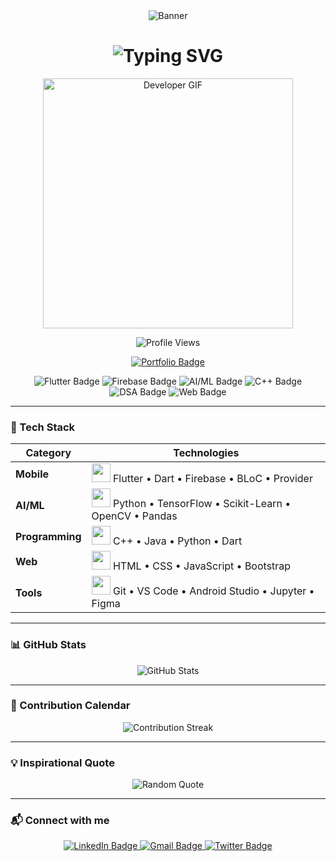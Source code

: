 <!-- Animated Banner -->
<div align="center">
  <img src="https://capsule-render.vercel.app/api?type=waving&color=22D3EE&height=200&section=header&text=Yash%20Tiwari%20-%20Developer&fontSize=45&fontColor=ffffff&animation=fadeIn" alt="Banner" />
</div>

<!-- Typing Animation -->
<h1 align="center">
  <img src="https://readme-typing-svg.herokuapp.com?font=Fira+Code&weight=700&size=28&pause=1000&color=22D3EE&center=true&vCenter=true&width=700&height=60&lines=Hi+👋%2C+I'm+Yash+Tiwari;Flutter+%7C+AI%2FML+%7C+Full+Stack+Developer;Code.+Build.+Innovate." alt="Typing SVG" />
</h1>

<!-- Developer GIF -->
<p align="center">
  <img src="https://media.giphy.com/media/qgQUggAC3Pfv687qPC/giphy.gif" width="400" alt="Developer GIF" />
</p>

<!-- Profile Views -->
<p align="center">
  <img src="https://komarev.com/ghpvc/?username=yashtiwari-codes&color=blueviolet&style=flat-square" alt="Profile Views" />
</p>

<!-- Portfolio Badge -->
<p align="center">
  <a href="https://yourportfolio.link">
    <img src="https://img.shields.io/badge/🚀_My_Portfolio-FF4088?style=for-the-badge" alt="Portfolio Badge" />
  </a>
</p>

<!-- Skill Badges -->
<div align="center">

  <img src="https://img.shields.io/badge/Flutter-02569B?style=for-the-badge&logo=flutter&logoColor=white&labelColor=121212" alt="Flutter Badge" />
  <img src="https://img.shields.io/badge/Firebase-FFCA28?style=for-the-badge&logo=firebase&logoColor=black&labelColor=121212" alt="Firebase Badge" />
  <img src="https://img.shields.io/badge/AI%2FML-FF6F00?style=for-the-badge&logo=tensorflow&logoColor=white&labelColor=121212" alt="AI/ML Badge" />
  <img src="https://img.shields.io/badge/C++-00599C?style=for-the-badge&logo=cplusplus&logoColor=white&labelColor=121212" alt="C++ Badge" />
  <img src="https://img.shields.io/badge/Data_Structures-4A154B?style=for-the-badge&logo=thealgorithms&logoColor=white&labelColor=121212" alt="DSA Badge" />
  <img src="https://img.shields.io/badge/Web_Dev-1572B6?style=for-the-badge&logo=html5&logoColor=white&labelColor=121212" alt="Web Badge" />

</div>

---

### 🚀 Tech Stack
<div align="center">

| Category        | Technologies                                                                                              |
|-----------------|-----------------------------------------------------------------------------------------------------------|
| **Mobile**      | <img src="https://media.giphy.com/media/jnDKfrg6CFb1IuBXkE/giphy.gif" width="30"> Flutter • Dart • Firebase • BLoC • Provider |
| **AI/ML**       | <img src="https://media.giphy.com/media/coxQHKASG60HrHtvkt/giphy.gif" width="30"> Python • TensorFlow • Scikit-Learn • OpenCV • Pandas |
| **Programming** | <img src="https://media.giphy.com/media/ln7z2eWriiQAllfVcn/giphy.gif" width="30"> C++ • Java • Python • Dart |
| **Web**         | <img src="https://media.giphy.com/media/XAxylRMCdpbEWUAvr8/giphy.gif" width="30"> HTML • CSS • JavaScript • Bootstrap |
| **Tools**       | <img src="https://media.giphy.com/media/SS8CV2rQdlYNLtBCiF/giphy.gif" width="30"> Git • VS Code • Android Studio • Jupyter • Figma |

</div>

---

### 📊 GitHub Stats
<p align="center">
  <img src="https://github-readme-stats.vercel.app/api?username=yashtiwari-codes&show_icons=true&theme=radical" alt="GitHub Stats" />
</p>

---

### 🌟 Contribution Calendar
<p align="center">
  <img src="https://github-readme-streak-stats.herokuapp.com/?user=yashtiwari-codes&theme=radical" alt="Contribution Streak" />
</p>

---

### 💡 Inspirational Quote
<p align="center">
  <img src="https://quotes-github-readme.vercel.app/api?type=horizontal&theme=tokyonight" alt="Random Quote" />
</p>

---

### 📬 Connect with me
<p align="center">
  <a href="https://linkedin.com/in/yashtiwari-codes">
    <img src="https://img.shields.io/badge/LinkedIn-0A66C2?style=for-the-badge&logo=linkedin&logoColor=white" alt="LinkedIn Badge" />
  </a>
  <a href="mailto:your_email@example.com">
    <img src="https://img.shields.io/badge/Gmail-D14836?style=for-the-badge&logo=gmail&logoColor=white" alt="Gmail Badge" />
  </a>
  <a href="https://twitter.com/your_twitter">
    <img src="https://img.shields.io/badge/Twitter-1DA1F2?style=for-the-badge&logo=twitter&logoColor=white" alt="Twitter Badge" />
  </a>
</p>
